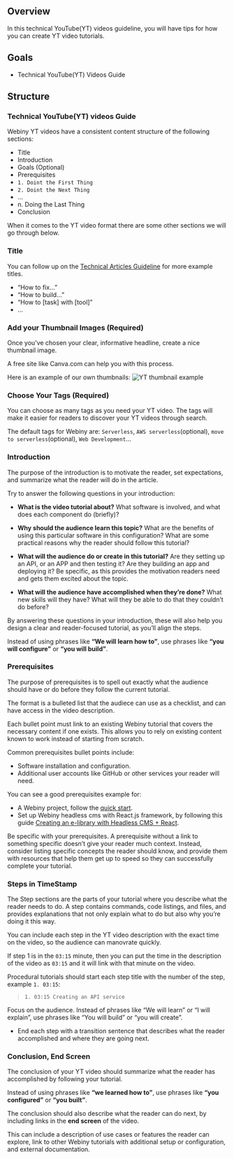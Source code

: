 ## Overview

In this technical YouTube(YT) videos guideline, you will have tips for how you can create YT video tutorials.


## Goals

- Technical YouTube(YT) Videos Guide

## Structure

### Technical YouTube(YT) videos Guide

Webiny YT videos have a consistent content structure of the following sections:

- Title
- Introduction
- Goals (Optional)
- Prerequisites
- `1. Doint the First Thing`
- `2. Doint the Next Thing`
- ...
- n. Doing the Last Thing
- Conclusion

When it comes to the YT video format there are some other sections we will go through below.

### Title

You can follow up on the [Technical Articles Guideline](/community/content-format-templates/technical_articles_guide.md) for more example titles.
- “How to fix...”
- “How to build...”
- “How to [task] with [tool]”
- ...

### Add your Thumbnail Images (Required)

Once you’ve chosen your clear, informative headline, create a nice thumbnail image.

A free site like Canva.com can help you with this process.

Here is an example of our own thumbnails:
![YT thumbnail example](/img/YouTube-thumbnail-example.png)

### Choose Your Tags (Required)

You can choose as many tags as you need your YT video. The tags will make it easier for readers to discover your YT videos through search.

The default tags for Webiny are: `Serverless`, `AWS serverless`(optional), `move to serverless`(optional), `Web Development`...

### Introduction

The purpose of the introduction is to motivate the reader, set expectations, and summarize what the reader will do in the article. 

Try to answer the following questions in your introduction:

- **What is the video tutorial about?** What software is involved, and what does each component do (briefly)?

- **Why should the audience learn this topic?** What are the benefits of using this particular software in this configuration?
What are some practical reasons why the reader should follow this tutorial?

- **What will the audience do or create in this tutorial?** Are they setting up an API, or an APP and then testing it? Are they building an app and deploying it? Be specific, as this provides the motivation readers need and gets them excited about the topic.

- **What will the audience have accomplished when they’re done?** What new skills will they have? What will they be able to do that they couldn’t do before?

By answering these questions in your introduction, these will also help you design a clear and reader-focused tutorial, as you’ll align the steps.

Instead of using phrases like **“We will learn how to”**, use phrases like **“you will configure”** or **“you will build”**.

### Prerequisites

The purpose of prerequisites is to spell out exactly what the audience should have or do before they follow the current tutorial.

The format is a bulleted list that the audiece can use as a checklist, and can have access in the video description. 

Each bullet point must link to an existing Webiny tutorial that covers the necessary content if one exists. This allows you to rely on existing content known to work instead of starting from scratch.

Common prerequisites bullet points include:

- Software installation and configuration.
- Additional user accounts like GitHub or other services your reader will need.

You can see a good prerequisites example for:

- A Webiny project, follow the [quick start](http://docs.webiny.com/docs/get-started/quick-start).
- Set up Webiny headless cms with React.js framework, by following this guide [Creating an e-library with Headless CMS + React](http://docs.webiny.com/docs/guides/headless-react-tutorial).

Be specific with your prerequisites. A prerequisite without a link to something specific doesn’t give your reader much context. Instead, consider listing specific concepts the reader should know, and provide them with resources that help them get up to speed so they can successfully complete your tutorial.

### Steps in TimeStamp

The Step sections are the parts of your tutorial where you describe what the reader needs to do. A step contains commands, code listings, and files, and provides explanations that not only explain what to do but also why you’re doing it this way.

You can include each step in the YT video description with the exact time on the video, so the audience can manovrate quickly. 

If step 1 is in the `03:15` minute, then you can put the time in the description of the video as `03:15` and it will link with that minute on the video.

Procedural tutorials should start each step title with the number of the step, example `1. 03:15`:

> `1. 03:15 Creating an API service`

Focus on the audience. Instead of phrases like “We will learn” or  “I will explain”, use phrases like “You will build” or “you will create”.

- End each step with a transition sentence that describes what the reader accomplished and where they are going next. 

### Conclusion, End Screen

The conclusion of your YT video should summarize what the reader has accomplished by following your tutorial. 

Instead of using phrases like **“we learned how to”**, use phrases like **“you configured”** or **“you built”**.

The conclusion should also describe what the reader can do next, by including links in the **end screen** of the video.

This can include a description of use cases or features the reader can explore, link to other Webiny tutorials with additional setup or configuration, and external documentation.
